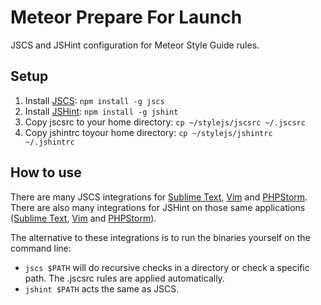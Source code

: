 # Meteor Prepare For Launch

JSCS and JSHint configuration for Meteor Style Guide rules.

## Setup

1. Install [JSCS][jscs]: `npm install -g jscs`
2. Install [JSHint][jshint]: `npm install -g jshint`
3. Copy jscsrc to your home directory: `cp ~/stylejs/jscsrc ~/.jscsrc`
4. Copy jshintrc toyour home directory: `cp ~/stylejs/jshintrc ~/.jshintrc`

## How to use

There are many JSCS integrations for [Sublime Text][subl-jscs], [Vim][vim-jscs] and [PHPStorm][pstorm-jscs]. There are also many integrations for JSHint on those same applications ([Sublime Text][subl-jshint], [Vim][vim-jshint] and [PHPStorm][pstorm-jshint]).

The alternative to these integrations is to run the binaries yourself on the command line:
* `jscs $PATH` will do recursive checks in a directory or check a specific path. The .jscsrc rules are applied automatically.
* `jshint $PATH` acts the same as JSCS.

[jshint]: http://jshint.com
[jscs]: http://jscs.info
[subl-jscs]: https://packagecontrol.io/packages/SublimeLinter-jscs
[vim-jscs]: https://github.com/scrooloose/syntastic
[pstorm-jscs]: http://plugins.jetbrains.com/plugin/7554
[subl-jshint]: https://github.com/victorporof/Sublime-JSHint
[vim-jshint]: https://github.com/scrooloose/syntastic
[pstorm-jshint]: https://www.jetbrains.com/phpstorm/help/jshint.html

